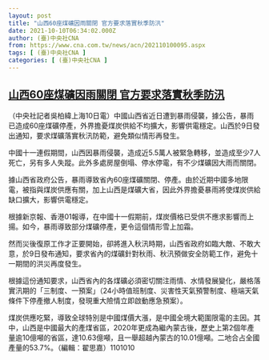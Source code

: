 ```yaml
---
layout: post
title: "山西60座煤礦因雨關閉 官方要求落實秋季防汛"
date: 2021-10-10T06:34:02.000Z
author: (臺)中央社CNA
from: https://www.cna.com.tw/news/acn/202110100095.aspx
tags: [ (臺)中央社CNA ]
categories: [ (臺)中央社CNA ]
---
```

<!--1633847642000-->
[山西60座煤礦因雨關閉 官方要求落實秋季防汛](https://www.cna.com.tw/news/acn/202110100095.aspx)
------

<div>
<div></div><div><p>（中央社記者吳柏緯上海10日電）中國山西省近日遭到暴雨侵襲，據公告，暴雨已造成60座煤礦停產，外界擔憂煤炭供給不均擴大，影響供電穩定。山西於9日發出通知，要求煤礦落實秋汛防範，避免類似情形再發生。</p><p>中國十一連假期間，山西因暴雨侵襲，造成近5.5萬人被緊急轉移，並造成至少7人死亡，另有多人失蹤。此外多處房屋倒塌、停水停電，有不少煤礦因大雨而關閉。</p><p>據山西省政府公告，暴雨導致省內60座煤礦關閉、停產。由於近期中國多地限電，被指與煤炭供應有關，加上山西是煤礦大省，因此外界擔憂暴雨將使煤炭供給缺口擴大，影響供電穩定。</p><p>根據新京報、香港01報導，在中國十一假期前，煤炭價格已受供不應求影響而上揚。如今，暴雨導致部分煤礦停產，更令這個情形雪上加霜。</p><p>然而災後復原工作才正要開始，卻將進入秋汛時期，山西省政府如臨大敵、不敢大意，於9日發布通知，要求省內的煤礦針對秋雨、秋汛預做安全防範工作，避免十一期間的洪災再度發生。</p><p>根據這份通知要求，山西省內的各煤礦必須密切關注雨情、水情發展變化，嚴格落實汛期的「三制度、一預案」（24小時值班制度、災害性天氣預警制度、極端天氣條件下停產撤人制度，發現重大險情立即啟動應急預案）。</p><p>煤炭供應吃緊，導致全球特別是中國煤價大漲，是中國全境大範圍限電的主因。其中，山西是中國最大的產煤省區，2020年更成為繼內蒙古後，歷史上第2個年產量逾10億噸的省區，達10.63億噸，且一舉超越內蒙古的10.01億噸。二地合占全國產量的53.7%。（編輯：翟思嘉）1101010</p></div>
</div>
